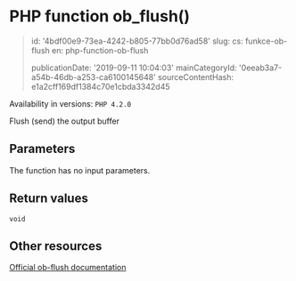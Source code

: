 PHP function ob_flush()
=======================

> id: '4bdf00e9-73ea-4242-b805-77bb0d76ad58'
> slug:
> 	cs: funkce-ob-flush
> 	en: php-function-ob-flush
> 
> publicationDate: '2019-09-11 10:04:03'
> mainCategoryId: '0eeab3a7-a54b-46db-a253-ca6100145648'
> sourceContentHash: e1a2cff169df1384c70e1cbda3342d45

Availability in versions: `PHP 4.2.0`

Flush (send) the output buffer


Parameters
--------------

The function has no input parameters.

Return values
----------------

`void`



Other resources
------------

[Official ob-flush documentation](https://www.php.net/manual/en/function.ob-flush.php)
